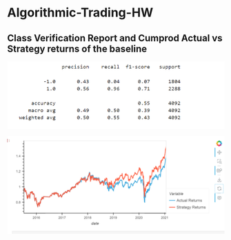 # Algorithmic-Trading-HW
## Class Verification Report and Cumprod Actual vs Strategy returns of the baseline

![Alt text](https://github.com/talani017/Algorithmic-Trading-HW/blob/main/SVC%20Classreport.png)

![Alt text](https://github.com/talani017/Algorithmic-Trading-HW/blob/main/Baseline%20Actual%20vs%20Strategy%20Graph.png)
